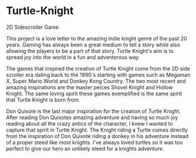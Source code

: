 # Turtle-Knight
2D Sidescroller Game

This project is a love letter to the amazing indie knight genre of the past 20 years. Gaming has always been a great medium to tell a story while also allowing the players to be a part of that story. Turtle Knight's aim is to spread joy into the world in a fun and adventerous way.


The games that inspired the creation of Turtle Knight come from the 2D side scroller era dating back to the 1990's starting with games such as Megaman X, Super Mario World and Donkey Kong Country. The two most recent and amazing inspirations are the master peices Shovel Knight and Hollow Knight. The same loving spirit these games exemplified is the same spirit that Turtle Knight is born from.

Don Quixote is the last major inspiration for the creation of Turtle Knight. After reading Don Quixotes amazing adventure and having so much joy reading about all the crazy antics of the character, I knew I wanted to capture that spirit in Turtle Knight. The Knight riding a Turtle comes directly from the inspiration of Don Quixote riding a donkey in his adventure instead of a proper steed like most knights. I've always loved turtles so it was too perfect to give our hero an unlikely steed for a knights adventure.
